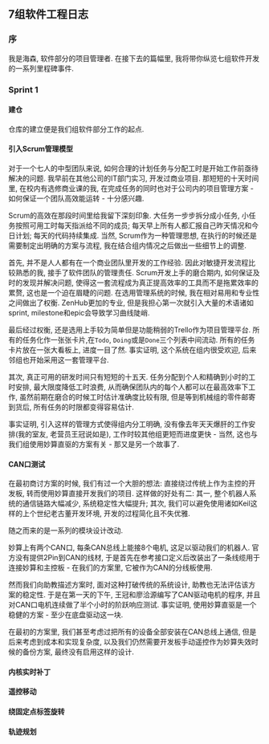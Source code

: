 ## 7组软件工程日志

### 序

我是海森, 软件部分的项目管理者. 在接下去的篇幅里, 我将带你纵览七组软件开发的一系列里程碑事件.



### Sprint 1

#### 建仓

仓库的建立便是我们组软件部分工作的起点.

#### 引入Scrum管理模型

对于一个七人的中型团队来说, 如何合理的计划任务与分配工时是开始工作前亟待解决的问题. 我早前在其他公司的IT部门实习, 开发过商业项目. 那短短的十天时间里, 在校内有选修商业课的我, 在完成任务的同时也对于公司内的项目管理方案 - 如何保证一个团队高效能运转 - 十分感兴趣.

Scrum的高效在那段时间里给我留下深刻印象. 大任务一步步拆分成小任务, 小任务按照可用工时每天指派给不同的成员; 每天早上所有人都汇报自己昨天情况和今日计划; 每天的代码持续集成. 当然, Scrum作为一种管理思想, 在执行的时候还是需要制定出明确的方案与流程, 我在结合组内情况之后做出一些细节上的调整. 

首先, 并不是人人都有在一个商业团队里开发的工作经验. 因此对敏捷开发流程比较熟悉的我, 接手了软件团队的管理责任. Scrum开发上手的磨合期内, 如何保证及时的发现并解决问题, 使得这一套流程成为真正提高效率的工具而不是拖累效率的累赘, 这也是一个迫在眉睫的问题. 在选用管理系统的时候, 我在相对易用和专业性之间做出了权衡. ZenHub更加的专业, 但是我担心第一次就引入大量的术语诸如sprint, milestone和epic会导致学习曲线陡峭. 

最后经过权衡, 还是选用上手较为简单但是功能稍弱的Trello作为项目管理平台. 所有的任务化作一张张卡片,在`Todo`, `Doing`或是`Done`三个列表中间流动. 所有的任务卡片放在一张大看板上, 进度一目了然. 事实证明, 这个系统在组内很受欢迎, 后来邻组也开始采用这一套管理平台.

其次, 真正可用的研发时间只有短短的十五天. 任务分配到个人和精确到小时的工时安排, 最大限度降低工时浪费, 从而确保团队内的每个人都可以在最高效率下工作, 虽然前期在磨合的时候工时估计准确度比较有限, 但是等到机械组的零件邮寄到货后, 所有任务的时限都变得容易估计.

事实证明, 引入这样的管理方式使得组内分工明确, 没有像去年天天爆肝的工作安排(我的室友, 老营员王冠说如是), 工作时较其他组更短而进度更快 - 当然, 这也与我们组使用妙算直驱的方案有关 - 那又是另一个故事了.

#### CAN口测试

在最初商讨方案的时候, 我们有过一个大胆的想法: 直接绕过传统上作为主控的开发板, 转而使用妙算直接开发我们的项目. 这样做的好处有二: 其一, 整个机器人系统的通信链路大幅减少, 系统稳定性大幅提升; 其次, 我们可以避免使用诸如Keil这样的上个世纪老古董开发环境, 开发的过程简化且不失优雅. 

随之而来的是一系列的模块设计改动. 

妙算上有两个CAN口, 每条CAN总线上能接8个电机, 这足以驱动我们的机器人. 官方没有提供2Pin到CAN的线材, 于是首先在参考接口定义后改装出了一条线缆用于连接妙算和主控板 - 在我们的方案里, 它被作为CAN的分线板使用. 

然而我们向助教描述方案时, 面对这种打破传统的系统设计, 助教也无法评估该方案的稳定性. 于是在第一天的下午, 王冠和廖洽源编写了CAN驱动电机的程序, 并且对CAN口电机连续做了半个小时的阶跃响应测试. 事实证明, 使用妙算直驱是一个稳健的方案 - 至少在底盘驱动这一块.

在最初的方案里, 我们甚至考虑过把所有的设备全部安装在CAN总线上通信, 但是后来考虑到成本和实现复杂度, 以及我们仍然需要开发板手动遥控作为妙算失效时候的备份方案, 最终没有启用这样的设计.


#### 内核实时补丁



#### 遥控移动



#### 绕固定点标签旋转


#### 轨迹规划